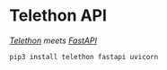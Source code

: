# Telethon API

*[Telethon](https://tl.telethon.dev/) meets [FastAPI](https://fastapi.tiangolo.com/)*

``pip3 install telethon fastapi uvicorn``




